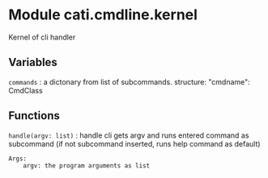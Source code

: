 Module cati.cmdline.kernel
==========================
Kernel of cli handler

Variables
---------

    
`commands`
:   a dictonary from list of subcommands.
    structure: "cmdname": CmdClass

Functions
---------

    
`handle(argv: list)`
:   handle cli
    gets argv and runs entered command as subcommand (if not subcommand inserted, runs help command as default)
    
    Args:
        argv: the program arguments as list